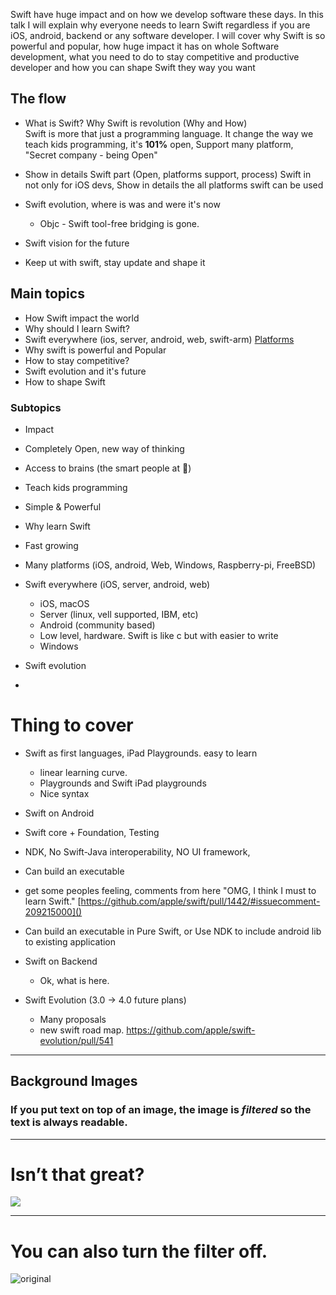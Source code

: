 Swift have huge impact and on how we develop software these days. In this talk I will explain why everyone needs to learn Swift regardless if you are iOS, android, backend or any software developer. I will cover why Swift is so powerful and popular, how huge impact it has on whole Software development, what you need to do to stay competitive and productive developer and how you can shape Swift they way you want

## The flow
- What is Swift? Why Swift is revolution (Why and How)  
  Swift is more that just a programming language. It change the way we teach kids programming, it's **101%** open, Support many platform, "Secret company - being Open"
  
- Show in details Swift part (Open, platforms support, process)
  Swift in not only for iOS devs, Show in details the all platforms swift can be used


- Swift evolution, where is was and were it's now
  - Objc - Swift tool-free bridging is gone.
 
- Swift vision for the future
- Keep ut with swift, stay update and shape it

## Main topics
- How Swift impact the world
- Why should I learn Swift?
- Swift everywhere (ios, server, android, web, swift-arm)
   [Platforms](https://github.com/apple/swift/blob/c3b7709a7c4789f1ad7249d357f69509fb8be731/lib/Basic/LangOptions.cpp)
- Why swift is powerful and Popular
- How to stay competitive?
- Swift evolution and it's future
- How to shape Swift 

### Subtopics
- Impact
 - Completely Open, new way of thinking
 - Access to brains (the smart people at )
 - Teach kids programming
 - Simple & Powerful

- Why learn Swift
 - Fast growing
 - Many platforms (iOS, android, Web, Windows, Raspberry-pi, FreeBSD)

- Swift everywhere (iOS, server, android, web)
  - iOS, macOS
  - Server (linux, vell supported, IBM, etc)
  - Android (community based)
  - Low level, hardware. Swift is like c but with easier to write
  - Windows
 
- Swift evolution
 

-  


# Thing to cover
- Swift as first languages, iPad Playgrounds. easy to learn 
  - linear learning curve.
  - Playgrounds and Swift iPad playgrounds
  - Nice syntax
 
- Swift on Android
 - Swift core + Foundation, Testing
 - NDK, No Swift-Java interoperability, NO UI framework, 
 - Can build an executable 
 - get some peoples feeling, comments from here "OMG, I think I must to learn Swift." [https://github.com/apple/swift/pull/1442/#issuecomment-209215000]()
 - Can build an executable in Pure Swift, or Use NDK to include android lib to existing application
 
- Swift on Backend
  - Ok, what is here.

- Swift Evolution (3.0 -> 4.0 future plans) 
  - Many proposals  
  - new swift road map. https://github.com/apple/swift-evolution/pull/541

---

## Background Images

### If you put text on top of an image, the image is _**filtered**_ so the text is always readable. 

---

# Isn’t that **great?**

![](http://deckset-assets.s3-website-us-east-1.amazonaws.com/colnago2.jpg)

---

# You can also turn the filter off.

![original](http://deckset-assets.s3-website-us-east-1.amazonaws.com/colnago2.jpg)